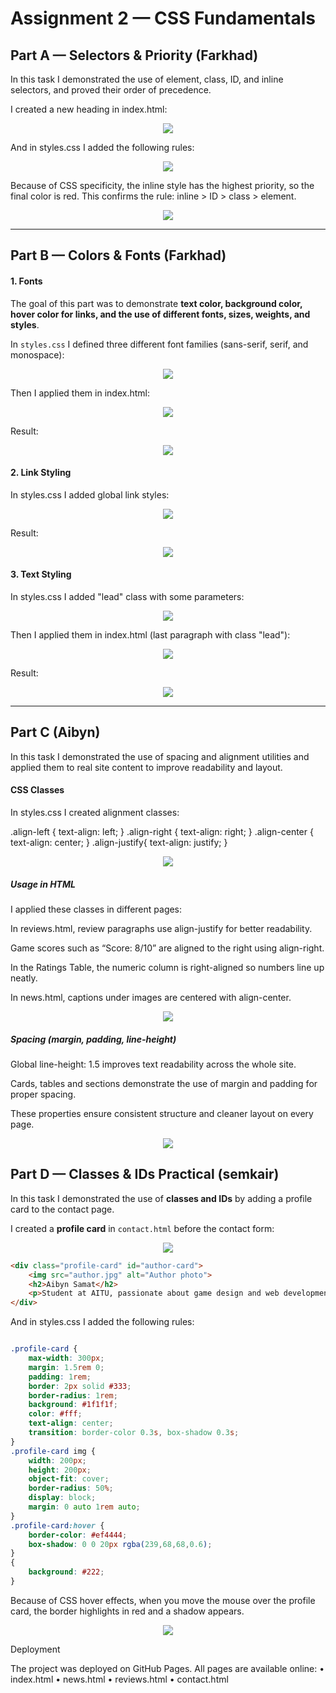 # Assignment 2 — CSS Fundamentals

## Part A — Selectors & Priority (Farkhad)

In this task I demonstrated the use of element, class, ID, and inline selectors, and proved their order of precedence.

I created a new heading in index.html:

<div align="center">
    <img src="../.idea/screens/screen1.jpeg" />
</div>

And in styles.css I added the following rules:

<div align="center">
    <img src="../.idea/screens/screen2.jpeg" />
</div>

Because of CSS specificity, the inline style has the highest priority, so the final color is red.
This confirms the rule: inline > ID > class > element.

<div align="center">
    <img src="../.idea/screens/screen3.jpeg" />
</div>

---

## Part B — Colors & Fonts (Farkhad)

#### 1. Fonts

The goal of this part was to demonstrate **text color, background color, hover color for links, and the use of different fonts, sizes, weights, and styles**.

In `styles.css` I defined three different font families (sans-serif, serif, and monospace):

<div align="center">
    <img src="../.idea/screens/screen4.jpeg" />
</div>

Then I applied them in index.html:

<div align="center">
    <img src="../.idea/screens/screen6.jpeg" />
</div>

Result:
<div align="center">
    <img src="../.idea/screens/screen8.jpeg" />
</div>

#### 2. Link Styling

In styles.css I added global link styles:

<div align="center">
    <img src="../.idea/screens/screen5.jpeg" />
</div>

Result:

<div align="center">
    <img src="../.idea/screens/screen7.jpeg" />
</div>

#### 3. Text Styling

In styles.css I added "lead" class with some parameters:

<div align="center">
    <img src="../.idea/screens/screen9.jpeg" />
</div>

Then I applied them in index.html (last paragraph with class "lead"):

<div align="center">
    <img src="../.idea/screens/screen6.jpeg" />
</div>

Result:
<div align="center">
    <img src="../.idea/screens/screen8.jpeg" />
</div>

---
## Part C (Aibyn)
In this task I demonstrated the use of spacing and alignment utilities and applied them to real site content to improve readability and layout.

#### CSS Classes

In styles.css I created alignment classes:

.align-left   { text-align: left; }
.align-right  { text-align: right; }
.align-center { text-align: center; }
.align-justify{ text-align: justify; }

<div align="center"> <img src="../.idea/screens/screen12.jpeg" /> </div>

##### Usage in HTML

I applied these classes in different pages:

In reviews.html, review paragraphs use align-justify for better readability.

Game scores such as “Score: 8/10” are aligned to the right using align-right.

In the Ratings Table, the numeric column is right-aligned so numbers line up neatly.

In news.html, captions under images are centered with align-center.

<div align="center"> <img src="../.idea/screens/screen13.jpeg" /> </div>

##### Spacing (margin, padding, line-height)

Global line-height: 1.5 improves text readability across the whole site.

Cards, tables and sections demonstrate the use of margin and padding for proper spacing.

These properties ensure consistent structure and cleaner layout on every page.

<div align="center"> <img src="../.idea/screens/screen14.jpeg" /> </div>


## Part D — Classes & IDs Practical (semkair)

In this task I demonstrated the use of **classes and IDs** by adding a profile card to the contact page.

I created a **profile card** in `contact.html` before the contact form:

<div align="center">
    <img src="../.idea/screens/screen11.jpeg" />
</div>

```html
<div class="profile-card" id="author-card">
    <img src="author.jpg" alt="Author photo">
    <h2>Aibyn Samat</h2>
    <p>Student at AITU, passionate about game design and web development. Loves RPGs and exploring new technologies.</p>
</div>
```
And in styles.css I added the following rules:

```css

.profile-card {
    max-width: 300px;
    margin: 1.5rem 0;
    padding: 1rem;
    border: 2px solid #333;
    border-radius: 1rem;
    background: #1f1f1f;
    color: #fff;
    text-align: center;
    transition: border-color 0.3s, box-shadow 0.3s;
}
.profile-card img {
    width: 200px;
    height: 200px;
    object-fit: cover;
    border-radius: 50%;
    display: block;
    margin: 0 auto 1rem auto;
}
.profile-card:hover {
    border-color: #ef4444;
    box-shadow: 0 0 20px rgba(239,68,68,0.6);
}
{
    background: #222;
}
```
Because of CSS hover effects, when you move the mouse over the profile card, the border highlights in red and a shadow appears.

<div align="center">
    <img src="../.idea/screens/screen10.jpeg" />
</div>

Deployment

The project was deployed on GitHub Pages.
All pages are available online:
•	index.html 
•	news.html 
•	reviews.html 
•	contact.html 